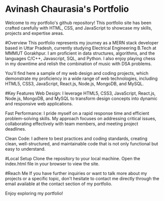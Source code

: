 # Avinash Chaurasia's Portfolio

Welcome to my portfolio's github repository! This portfolio site has been crafted carefully with HTML, CSS, and JavaScript to showcase my skills, projects and expertise areas.

#Overview
This portfolio represents my journey as a MERN stack developer based in Uttar Pradesh, currently studying Electrical Engineering B.Tech at MMMUT Gorakhpur. I am proficient in data structures, algorithms, and the languages C/C++, Javascript, SQL, and Python. I also enjoy playing chess in my downtime and relish the combination of music with DSA problems.

You'll find here a sample of my web design and coding projects, which demonstrate my proficiency in a wide range of web technologies, including HTML5, CSS3, JavaScript, React.js, Node.js, MongoDB, and MySQL.

#Key Features
Web Design: I leverage HTML5, CSS3, JavaScript, React.js, Node.js, MongoDB, and MySQL to transform design concepts into dynamic and responsive web applications.

Fast Performance: I pride myself on a rapid response time and efficient problem-solving skills. My approach focuses on addressing critical issues, collaborating effectively with team members, and meeting project deadlines.

Clean Code: I adhere to best practices and coding standards, creating clean, well-structured, and maintainable code that is not only functional but easy to understand.

#Local Setup
Clone the repository to your local machine.
Open the index.html file in your browser to view the site.

#Reach Me
If you have further inquiries or want to talk more about my projects or a specific topic, don't hesitate to contact me directly through the email available at the contact section of my portfolio.

Enjoy exploring my portfolio!
